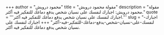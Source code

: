 +++
author = "محمود درويش"
title = "مقولة محمود درويش"
description = "مقولة محمود درويش: اجبارك لنفسك على نسيان شخص يدفع دماغك للتفكير فيه أكثر."
quote = '''اجبارك لنفسك على نسيان شخص يدفع دماغك للتفكير فيه أكثر.''' 
slug = "اجبارك-لنفسك-على-نسيان-شخص-يدفع-دماغك-للتفكير-فيه-أكثر"
+++
اجبارك لنفسك على نسيان شخص يدفع دماغك للتفكير فيه أكثر.

